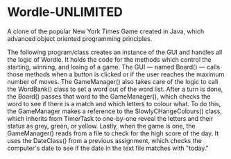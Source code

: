 # Wordle-UNLIMITED
A clone of the popular New York Times Game created in Java, which advanced object oriented programming principles.

The following program/class creates an instance of the GUI and handles all the logic of Wordle. It holds the code for the methods which control the starting, winning, and losing of a game. The GUI — named Board() — calls those methods when a button is clicked or if the user reaches the maximum number of moves. The GameManager() also takes care of the logic to call the WordBank() class to set a word
out of the word list. After a turn is done, the Board() passes that word to the GameManager(), which checks the word to see if there is a match and which letters to colour what. To do this, the GameManager makes a reference to the SlowlyCHangeColours() class, which inherits from TimerTask to one-by-one reveal the letters and their status as grey, green, or yellow. Lastly, when the game is one, the GameManager() reads from a file to check for the high score of the day. It uses the DateClass() from a previous assignment, which checks the computer's date to see if the date in the text file matches with "today."
